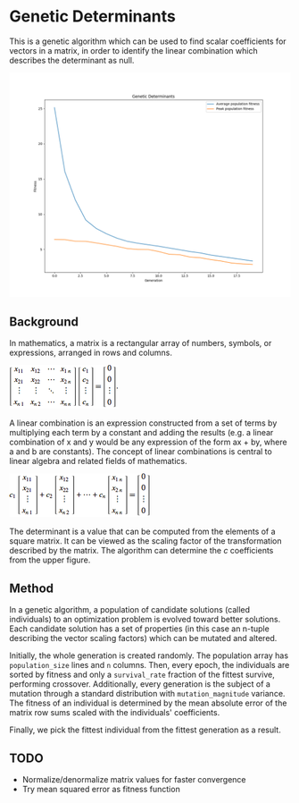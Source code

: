 # Genetic Determinants
This is a genetic algorithm which can be used to find scalar coefficients for vectors in a matrix, in order to identify the linear combination which describes the determinant as null.

![Graph](https://github.com/paubric/python-genetic-determinants/blob/master/Figure.png)

## Background

In mathematics, a matrix is a rectangular array of numbers, symbols, or expressions, arranged in rows and columns.

![eq1](https://github.com/paubric/python-genetic-determinants/blob/master/eq2.gif)

A linear combination is an expression constructed from a set of terms by multiplying each term by a constant and adding the results (e.g. a linear combination of x and y would be any expression of the form ax + by, where a and b are constants). The concept of linear combinations is central to linear algebra and related fields of mathematics. 

![eq2](https://github.com/paubric/python-genetic-determinants/blob/master/eq1.gif)

The determinant is a value that can be computed from the elements of a square matrix. It can be viewed as the scaling factor of the transformation described by the matrix. The algorithm can determine the _c_ coefficients from the upper figure.

## Method

In a genetic algorithm, a population of candidate solutions (called individuals) to an optimization problem is evolved toward better solutions. Each candidate solution has a set of properties (in this case an n-tuple describing the vector scaling factors) which can be mutated and altered. 

Initially, the whole generation is created randomly. The population array has `population_size` lines and `n` columns. Then, every epoch, the individuals are sorted by fitness and only a `survival_rate` fraction of the fittest survive, performing crossover. Additionally, every generation is the subject of a mutation through a standard distribution with  `mutation_magnitude` variance. The fitness of an individual is determined by the mean absolute error of the matrix row sums scaled with the individuals' coefficients.

Finally, we pick the fittest individual from the fittest generation as a result.

## TODO

- Normalize/denormalize matrix values for faster convergence
- Try mean squared error as fitness function


